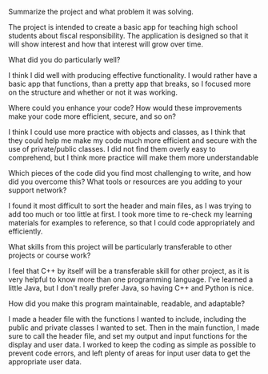 Summarize the project and what problem it was solving.

The project is intended to create a basic app for teaching high school students about fiscal responsibility. The application is designed so that it will show interest and how that interest will grow over time. 

What did you do particularly well?

I think I did well with producing effective functionality. I would rather have a basic app that functions, than a pretty app that breaks, so I focused more on the structure and whether or not it was working.

Where could you enhance your code? How would these improvements make your code more efficient, secure, and so on?

I think I could use more practice with objects and classes, as I think that they could help me make my code much more efficient and secure with the use of private/public classes. I did not find them overly easy to comprehend, but I think more practice will make them more understandable

Which pieces of the code did you find most challenging to write, and how did you overcome this? What tools or resources are you adding to your support network?

I found it most difficult to sort the header and main files, as I was trying to add too much or too little at first. I took more time to re-check my learning materials for examples to reference, so that I could code appropriately and efficiently.

What skills from this project will be particularly transferable to other projects or course work?

I feel that C++ by itself will be a transferable skill for other project, as it is very helpful to know more than one programming language. I've learned a little Java, but I don't really prefer Java, so having C++ and Python is nice.

How did you make this program maintainable, readable, and adaptable?

I made a header file with the functions I wanted to include, including the public and private classes I wanted to set. Then in the main function, I made sure to call the header file, and set my output and input functions for the display and user data. I worked to keep the coding as simple as possible to prevent code errors, and left plenty of areas for input user data to get the appropriate user data.

